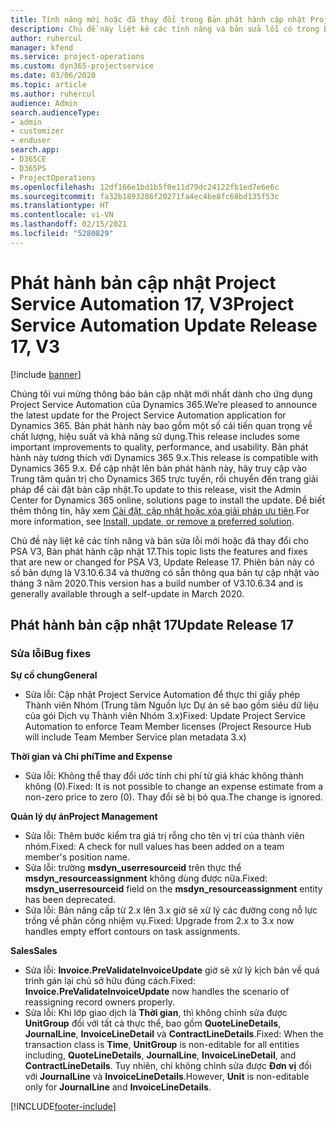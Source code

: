```yaml
---
title: Tính năng mới hoặc đã thay đổi trong Bản phát hành cập nhật Project Service Automation 17, V3
description: Chủ đề này liệt kê các tính năng và bản sửa lỗi có trong Bản phát hành cập nhật Project Service Automation 17, V3.
author: ruhercul
manager: kfend
ms.service: project-operations
ms.custom: dyn365-projectservice
ms.date: 03/06/2020
ms.topic: article
ms.author: ruhercul
audience: Admin
search.audienceType:
- admin
- customizer
- enduser
search.app:
- D365CE
- D365PS
- ProjectOperations
ms.openlocfilehash: 12df166e1bd1b5f0e11d79dc24122fb1ed7e6e6c
ms.sourcegitcommit: fa32b1893286f20271fa4ec4be8fc68bd135f53c
ms.translationtype: HT
ms.contentlocale: vi-VN
ms.lasthandoff: 02/15/2021
ms.locfileid: "5280829"
---
```

# <a name="project-service-automation-update-release-17-v3"></a><span data-ttu-id="e756a-103">Phát hành bản cập nhật Project Service Automation 17, V3</span><span class="sxs-lookup"><span data-stu-id="e756a-103">Project Service Automation Update Release 17, V3</span></span>

[!include [banner](../includes/psa-now-project-operations.md)]

<span data-ttu-id="e756a-104">Chúng tôi vui mừng thông báo bản cập nhật mới nhất dành cho ứng dụng Project Service Automation của Dynamics 365.</span><span class="sxs-lookup"><span data-stu-id="e756a-104">We’re pleased to announce the latest update for the Project Service Automation application for Dynamics 365.</span></span> <span data-ttu-id="e756a-105">Bản phát hành này bao gồm một số cải tiến quan trọng về chất lượng, hiệu suất và khả năng sử dụng.</span><span class="sxs-lookup"><span data-stu-id="e756a-105">This release includes some important improvements to quality, performance, and usability.</span></span>  <span data-ttu-id="e756a-106">Bản phát hành này tương thích với Dynamics 365 9.x.</span><span class="sxs-lookup"><span data-stu-id="e756a-106">This release is compatible with Dynamics 365 9.x.</span></span> <span data-ttu-id="e756a-107">Để cập nhật lên bản phát hành này, hãy truy cập vào Trung tâm quản trị cho Dynamics 365 trực tuyến, rồi chuyển đến trang giải pháp để cài đặt bản cập nhật.</span><span class="sxs-lookup"><span data-stu-id="e756a-107">To update to this release, visit the Admin Center for Dynamics 365 online, solutions page to install the update.</span></span> <span data-ttu-id="e756a-108">Để biết thêm thông tin, hãy xem [Cài đặt, cập nhật hoặc xóa giải pháp ưu tiên](https://docs.microsoft.com/power-platform/admin/install-remove-preferred-solution).</span><span class="sxs-lookup"><span data-stu-id="e756a-108">For more information, see [Install, update, or remove a preferred solution](https://docs.microsoft.com/power-platform/admin/install-remove-preferred-solution).</span></span>

<span data-ttu-id="e756a-109">Chủ đề này liệt kê các tính năng và bản sửa lỗi mới hoặc đã thay đổi cho PSA V3, Bản phát hành cập nhật 17.</span><span class="sxs-lookup"><span data-stu-id="e756a-109">This topic lists the features and fixes that are new or changed for PSA V3, Update Release 17.</span></span> <span data-ttu-id="e756a-110">Phiên bản này có số bản dựng là V3.10.6.34 và thường có sẵn thông qua bản tự cập nhật vào tháng 3 năm 2020.</span><span class="sxs-lookup"><span data-stu-id="e756a-110">This version has a build number of V3.10.6.34 and is generally available through a self-update in March 2020.</span></span>


## <a name="update-release-17"></a><span data-ttu-id="e756a-111">Phát hành bản cập nhật 17</span><span class="sxs-lookup"><span data-stu-id="e756a-111">Update Release 17</span></span>

### <a name="bug-fixes"></a><span data-ttu-id="e756a-112">Sửa lỗi</span><span class="sxs-lookup"><span data-stu-id="e756a-112">Bug fixes</span></span>

<span data-ttu-id="e756a-113">**Sự cố chung**</span><span class="sxs-lookup"><span data-stu-id="e756a-113">**General**</span></span>

- <span data-ttu-id="e756a-114">Sửa lỗi: Cập nhật Project Service Automation để thực thi giấy phép Thành viên Nhóm (Trung tâm Nguồn lực Dự án sẽ bao gồm siêu dữ liệu của gói Dịch vụ Thành viên Nhóm 3.x)</span><span class="sxs-lookup"><span data-stu-id="e756a-114">Fixed: Update Project Service Automation to enforce Team Member licenses (Project Resource Hub will include Team Member Service plan metadata 3.x)</span></span>
 
<span data-ttu-id="e756a-115">**Thời gian và Chi phí**</span><span class="sxs-lookup"><span data-stu-id="e756a-115">**Time and Expense**</span></span>

- <span data-ttu-id="e756a-116">Sửa lỗi: Không thể thay đổi ước tính chi phí từ giá khác không thành không (0).</span><span class="sxs-lookup"><span data-stu-id="e756a-116">Fixed: It is not possible to change an expense estimate from a non-zero price to zero (0).</span></span> <span data-ttu-id="e756a-117">Thay đổi sẽ bị bỏ qua.</span><span class="sxs-lookup"><span data-stu-id="e756a-117">The change is ignored.</span></span>

<span data-ttu-id="e756a-118">**Quản lý dự án**</span><span class="sxs-lookup"><span data-stu-id="e756a-118">**Project Management**</span></span>

- <span data-ttu-id="e756a-119">Sửa lỗi: Thêm bước kiểm tra giá trị rỗng cho tên vị trí của thành viên nhóm.</span><span class="sxs-lookup"><span data-stu-id="e756a-119">Fixed: A check for null values has been added on a team member's position name.</span></span>
- <span data-ttu-id="e756a-120">Sửa lỗi: trường **msdyn_userresourceid** trên thực thể **msdyn_resourceassignment** không dùng được nữa.</span><span class="sxs-lookup"><span data-stu-id="e756a-120">Fixed: **msdyn_userresourceid** field on the **msdyn_resourceassignment** entity has been deprecated.</span></span>
- <span data-ttu-id="e756a-121">Sửa lỗi: Bản nâng cấp từ 2.x lên 3.x giờ sẽ xử lý các đường cong nỗ lực trống về phân công nhiệm vụ.</span><span class="sxs-lookup"><span data-stu-id="e756a-121">Fixed: Upgrade from 2.x to 3.x now handles empty effort contours on task assignments.</span></span>

<span data-ttu-id="e756a-122">**Sales**</span><span class="sxs-lookup"><span data-stu-id="e756a-122">**Sales**</span></span>

- <span data-ttu-id="e756a-123">Sửa lỗi: **Invoice.PreValidateInvoiceUpdate** giờ sẽ xử lý kịch bản về quá trình gán lại chủ sở hữu đúng cách.</span><span class="sxs-lookup"><span data-stu-id="e756a-123">Fixed: **Invoice.PreValidateInvoiceUpdate** now handles the scenario of reassigning record owners properly.</span></span>
- <span data-ttu-id="e756a-124">Sửa lỗi: Khi lớp giao dịch là **Thời gian**, thì không chỉnh sửa được **UnitGroup** đối với tất cả thực thể, bao gồm **QuoteLineDetails**, **JournalLine**, **InvoiceLineDetail** và **ContractLineDetails**.</span><span class="sxs-lookup"><span data-stu-id="e756a-124">Fixed: When the transaction class is **Time**, **UnitGroup** is non-editable for all entities including, **QuoteLineDetails**, **JournalLine**, **InvoiceLineDetail**, and **ContractLineDetails**.</span></span> <span data-ttu-id="e756a-125">Tuy nhiên, chỉ không chỉnh sửa được **Đơn vị** đối với **JournalLine** và **InvoiceLineDetails**.</span><span class="sxs-lookup"><span data-stu-id="e756a-125">However, **Unit** is non-editable only for **JournalLine** and **InvoiceLineDetails**.</span></span>




[!INCLUDE[footer-include](../includes/footer-banner.md)]